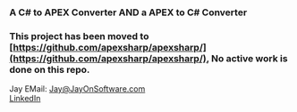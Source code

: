 ### A C# to APEX Converter AND a APEX to C# Converter

### This project has been moved to [https://github.com/apexsharp/apexsharp/](https://github.com/apexsharp/apexsharp/), No active work is done on this repo. 

Jay
EMail: <Jay@JayOnSoftware.com>  
[LinkedIn](https://www.linkedin.com/in/jayonsoftware/) 
